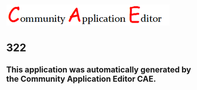 ![CAE](https://github.com/GHProjectsTest/CAE-Deployment-Temp/blob/master/img/logo.png)  

322
===================


This application was automatically generated by the Community Application Editor CAE.  
---------------
